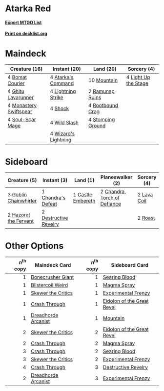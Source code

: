 # Atarka Red

#### [Export MTGO List](../collection/Atarka%20Red/Atarka%20Red.txt)
#### [Print on decklist.org](http://decklist.org/?deckmain=4%09Atarka's%20Command%0A4%09Bomat%20Courier%0A4%09Ghitu%20Lavarunner%0A4%09Light%20Up%20the%20Stage%0A4%09Lightning%20Strike%0A4%09Monastery%20Swiftspear%0A10%09Mountain%0A2%09Ramunap%20Ruins%0A4%09Rootbound%20Crag%0A4%09Shock%0A4%09Soul-Scar%20Mage%0A4%09Stomping%20Ground%0A4%09Wild%20Slash%0A4%09Wizard's%20Lightning&deckside=1%09Castle%20Embereth%0A1%09Chandra's%20Defeat%0A2%09Chandra,%20Torch%20of%20Defiance%0A2%09Destructive%20Revelry%0A3%09Goblin%20Chainwhirler%0A2%09Hazoret%20the%20Fervent%0A2%09Lava%20Coil%0A2%09Roast)
# Maindeck

|                                          Creature (16)                                          |                                         Instant (20)                                          |                                         Land (20)                                          |                                          Sorcery (4)                                          |
|-------------------------------------------------------------------------------------------------|-----------------------------------------------------------------------------------------------|--------------------------------------------------------------------------------------------|-----------------------------------------------------------------------------------------------|
|4 [Bomat Courier](http://gatherer.wizards.com/Pages/Card/Details.aspx?multiverseid=417772)       |4 [Atarka's Command](http://gatherer.wizards.com/Pages/Card/Details.aspx?multiverseid=394502)  |10 [Mountain](http://gatherer.wizards.com/Pages/Card/Details.aspx?multiverseid=439859)      |4 [Light Up the Stage](http://gatherer.wizards.com/Pages/Card/Details.aspx?multiverseid=457251)|
|4 [Ghitu Lavarunner](http://gatherer.wizards.com/Pages/Card/Details.aspx?multiverseid=443015)    |4 [Lightning Strike](http://gatherer.wizards.com/Pages/Card/Details.aspx?multiverseid=383299)  |2 [Ramunap Ruins](http://gatherer.wizards.com/Pages/Card/Details.aspx?multiverseid=430870)  |                                                                                               |
|4 [Monastery Swiftspear](http://gatherer.wizards.com/Pages/Card/Details.aspx?multiverseid=438706)|4 [Shock](http://gatherer.wizards.com/Pages/Card/Details.aspx?multiverseid=129732)             |4 [Rootbound Crag](http://gatherer.wizards.com/Pages/Card/Details.aspx?multiverseid=420934) |                                                                                               |
|4 [Soul-Scar Mage](http://gatherer.wizards.com/Pages/Card/Details.aspx?multiverseid=426850)      |4 [Wild Slash](http://gatherer.wizards.com/Pages/Card/Details.aspx?multiverseid=391959)        |4 [Stomping Ground](http://gatherer.wizards.com/Pages/Card/Details.aspx?multiverseid=405110)|                                                                                               |
|                                                                                                 |4 [Wizard's Lightning](http://gatherer.wizards.com/Pages/Card/Details.aspx?multiverseid=443040)|                                                                                            |                                                                                               |


# Sideboard

|                                          Creature (5)                                          |                                          Instant (3)                                           |                                          Land (1)                                          |                                           Planeswalker (2)                                            |                                     Sorcery (4)                                      |
|------------------------------------------------------------------------------------------------|------------------------------------------------------------------------------------------------|--------------------------------------------------------------------------------------------|-------------------------------------------------------------------------------------------------------|--------------------------------------------------------------------------------------|
|3 [Goblin Chainwhirler](http://gatherer.wizards.com/Pages/Card/Details.aspx?multiverseid=443017)|1 [Chandra's Defeat](http://gatherer.wizards.com/Pages/Card/Details.aspx?multiverseid=430775)   |1 [Castle Embereth](http://gatherer.wizards.com/Pages/Card/Details.aspx?multiverseid=473201)|2 [Chandra, Torch of Defiance](http://gatherer.wizards.com/Pages/Card/Details.aspx?multiverseid=417683)|2 [Lava Coil](http://gatherer.wizards.com/Pages/Card/Details.aspx?multiverseid=452858)|
|2 [Hazoret the Fervent](http://gatherer.wizards.com/Pages/Card/Details.aspx?multiverseid=426838)|2 [Destructive Revelry](http://gatherer.wizards.com/Pages/Card/Details.aspx?multiverseid=373351)|                                                                                            |                                                                                                       |2 [Roast](http://gatherer.wizards.com/Pages/Card/Details.aspx?multiverseid=394667)    |


# Other Options

|*n*<sup>th</sup> copy|                                        Maindeck Card                                         |*n*<sup>th</sup> copy|                                           Sideboard Card                                            |
|--------------------:|----------------------------------------------------------------------------------------------|--------------------:|-----------------------------------------------------------------------------------------------------|
|                    1|[Bonecrusher Giant](http://gatherer.wizards.com/Pages/Card/Details.aspx?multiverseid=473077)  |                    1|[Searing Blood](http://gatherer.wizards.com/Pages/Card/Details.aspx?multiverseid=378483)             |
|                    1|[Blistercoil Weird](http://gatherer.wizards.com/Pages/Card/Details.aspx?multiverseid=289222)  |                    1|[Magma Spray](http://gatherer.wizards.com/Pages/Card/Details.aspx?multiverseid=426843)               |
|                    1|[Skewer the Critics](http://gatherer.wizards.com/Pages/Card/Details.aspx?multiverseid=457259) |                    1|[Experimental Frenzy](http://gatherer.wizards.com/Pages/Card/Details.aspx?multiverseid=452849)       |
|                    1|[Crash Through](http://gatherer.wizards.com/Pages/Card/Details.aspx?multiverseid=430777)      |                    1|[Eidolon of the Great Revel](http://gatherer.wizards.com/Pages/Card/Details.aspx?multiverseid=442117)|
|                    1|[Dreadhorde Arcanist](http://gatherer.wizards.com/Pages/Card/Details.aspx?multiverseid=461052)|                    1|[Mountain](http://gatherer.wizards.com/Pages/Card/Details.aspx?multiverseid=439859)                  |
|                    2|[Skewer the Critics](http://gatherer.wizards.com/Pages/Card/Details.aspx?multiverseid=457259) |                    2|[Eidolon of the Great Revel](http://gatherer.wizards.com/Pages/Card/Details.aspx?multiverseid=442117)|
|                    2|[Crash Through](http://gatherer.wizards.com/Pages/Card/Details.aspx?multiverseid=430777)      |                    2|[Magma Spray](http://gatherer.wizards.com/Pages/Card/Details.aspx?multiverseid=426843)               |
|                    3|[Crash Through](http://gatherer.wizards.com/Pages/Card/Details.aspx?multiverseid=430777)      |                    2|[Searing Blood](http://gatherer.wizards.com/Pages/Card/Details.aspx?multiverseid=378483)             |
|                    3|[Skewer the Critics](http://gatherer.wizards.com/Pages/Card/Details.aspx?multiverseid=457259) |                    2|[Experimental Frenzy](http://gatherer.wizards.com/Pages/Card/Details.aspx?multiverseid=452849)       |
|                    4|[Crash Through](http://gatherer.wizards.com/Pages/Card/Details.aspx?multiverseid=430777)      |                    3|[Destructive Revelry](http://gatherer.wizards.com/Pages/Card/Details.aspx?multiverseid=373351)       |
|                    2|[Dreadhorde Arcanist](http://gatherer.wizards.com/Pages/Card/Details.aspx?multiverseid=461052)|                    3|[Experimental Frenzy](http://gatherer.wizards.com/Pages/Card/Details.aspx?multiverseid=452849)       |

